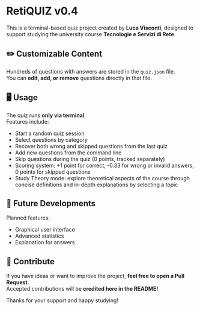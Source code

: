 # RetiQUIZ v0.4

This is a terminal-based quiz project created by **Luca Visconti**, designed to support studying the university course **Tecnologie e Servizi di Rete**.

## ✏️ Customizable Content  
Hundreds of questions with answers are stored in the `quiz.json` file.  
You can **edit, add, or remove** questions directly in that file.

## 🖥️ Usage  
The quiz runs **only via terminal**.  
Features include:  
- Start a random quiz session  
- Select questions by category  
- Recover both wrong and skipped questions from the last quiz  
- Add new questions from the command line  
- Skip questions during the quiz (0 points, tracked separately)  
- Scoring system: +1 point for correct, -0.33 for wrong or invalid answers, 0 points for skipped questions  
- Study Theory mode: explore theoretical aspects of the course through concise definitions and in-depth explanations by selecting a topic

## 🚧 Future Developments  
Planned features:  
- Graphical user interface  
- Advanced statistics  
- Explanation for answers  

## 🤝 Contribute  
If you have ideas or want to improve the project, **feel free to open a Pull Request**.  
Accepted contributions will be **credited here in the README!**

Thanks for your support and happy studying!